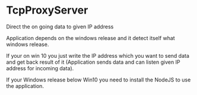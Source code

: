 # TcpProxyServer
Direct the on going data to given IP address

Application depends on the windows release and it detect itself what windows release.

If your on win 10 you just write the IP address which you want to send data and get back result of it (Application sends data and can listen given IP address for incoming data).

If your Windows release below Win10 you need to install the NodeJS to use the application.
